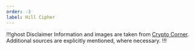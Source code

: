 ```yaml
---
order: -3
label: Hill Cipher
---
```


!!!ghost Disclaimer
Information and images are taken from [Crypto Corner](https://crypto.interactive-maths.com/). Additional sources are explicitly mentioned, where necessary.
!!!
